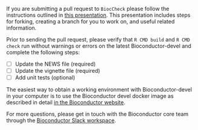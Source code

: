 If you are submitting a pull request to `BiocCheck` please follow the instructions outlined in [this presentation](https://docs.google.com/presentation/d/1DkN2WVPOMVGqUtlSSrWbx6IMjtGP_cEHoE3nfOEnD68/edit#slide=id.p). This presentation includes steps for forking, creating a branch for you to work on, and useful related information.

Prior to sending the pull request, please verify that `R CMD build` and `R CMD check` run without warnings or errors on the latest Bioconductor-devel and complete the following steps:

* [ ] Update the NEWS file (required)
* [ ] Update the vignette file (required)
* [ ] Add unit tests (optional)

The easiest way to obtain a working environment with Bioconductor-devel in your computer is to use the Bioconductor devel docker image as described in detail [in the Bioconductor website](https://www.bioconductor.org/help/docker/).

For more questions, please get in touch with the Bioconductor core team through the [Bioconductor Slack workspace](https://bioc-community.herokuapp.com/).
